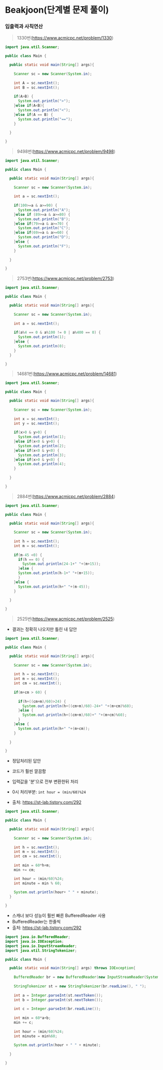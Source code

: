 # Beakjoon(단계별 문제 풀이)

### 입출력과 사칙연산

> 1330번(https://www.acmicpc.net/problem/1330)

```java
import java.util.Scanner;

public class Main {

  public static void main(String[] args){
    
    Scanner sc = new Scanner(System.in);
    
    int A = sc.nextInt();
    int B = sc.nextInt();
    
    if(A>B) {
      System.out.println(">");
    }else if(A<B){
      System.out.println("<");
    }else if(A == B) {
      System.out.println("==");
    }
    
  }

}
```

> 9498번(https://www.acmicpc.net/problem/9498)

```java
import java.util.Scanner;

public class Main {

  public static void main(String[] args){
    
    Scanner sc = new Scanner(System.in);
    
    int a = sc.nextInt();
    
    if(100>=a & a>=90) {
      System.out.println("A");
    }else if (89>=a & a>=80) {
      System.out.println("B");
    }else if(79>=a & a>=70) {
      System.out.println("C");
    }else if(69>=a & a>=60) {
      System.out.println("D");
    }else {
      System.out.println("F");
    }    
    
  }

}
```

>2753번(https://www.acmicpc.net/problem/2753)

```java
import java.util.Scanner;

public class Main {

  public static void main(String[] args){
    
    Scanner sc = new Scanner(System.in);
    
    int a = sc.nextInt();
    
    if(a%4 == 0 & a%100 != 0 | a%400 == 0) {
      System.out.println(1);
    }else {
      System.out.println(0);
    }
  }

}
```

> 14681번(https://www.acmicpc.net/problem/14681)

```java
import java.util.Scanner;

public class Main {

  public static void main(String[] args){
    
    Scanner sc = new Scanner(System.in);
    
    int x = sc.nextInt();
    int y = sc.nextInt();
    
    if(x>0 & y>0) {
      System.out.println(1);
    }else if(x<0 & y>0) {
      System.out.println(2);
    }else if(x<0 & y<0) {
      System.out.println(3);
    }else if(x>0 & y<0) {
      System.out.println(4);
    }
    
  }

}
```

> 2884번(https://www.acmicpc.net/problem/2884)

```java
import java.util.Scanner;

public class Main {

  public static void main(String[] args){
    
    Scanner sc = new Scanner(System.in);
    
    int h = sc.nextInt();
    int m = sc.nextInt();
    
    if(m-45 <0) {
      if(h == 0) {
        System.out.println(24-1+" "+(m+15));
      }else {
      System.out.println(h-1+" "+(m+15));
      }
    }else {
      System.out.println(h+" "+(m-45));
    }
    
  }

}
```

> 2525번(https://www.acmicpc.net/problem/2525)

- 결과는 정확히 나오지만 틀린 내 답안

```java
import java.util.Scanner;

public class Main {

  public static void main(String[] args){
    
    Scanner sc = new Scanner(System.in);
    
    int h = sc.nextInt();
    int m = sc.nextInt();
    int cm = sc.nextInt();
    
    if(m+cm > 60) {
      
      if(h+((cm+m)/60)>24) {
        System.out.println(h+((cm+m)/60)-24+" "+(m+cm)%60);
      }else {
        System.out.println(h+((cm+m)/60)+" "+(m+cm)%60);
      }
    }else {
      System.out.println(h+" "+(m+cm));
    }
    
  }

}
```

- 정답처리된 답안
- 코드가 훨씬 깔끔함
- 입력값을 '분'으로 전부 변환한뒤 처리
- 0시 처리부분: `int hour = (min/60)%24`

- 출처: https://st-lab.tistory.com/292

```java
import java.util.Scanner;

public class Main {

  public static void main(String[] args){
    
    Scanner sc = new Scanner(System.in);
    
    int h = sc.nextInt();
    int m = sc.nextInt();
    int cm = sc.nextInt();
    
    int min = 60*h+m;
    min += cm;

    int hour = (min/60)%24;
    int minute = min % 60;
    
    System.out.println(hour+ " " + minute);
  }

}
```

- 스캐너 보다 성능이 훨씬 빠른 BufferedReader 사용
- BufferedReader는 한줄씩
- 출처: https://st-lab.tistory.com/292

```java
import java.io.BufferedReader;
import java.io.IOException;
import java.io.InputStreamReader;
import java.util.StringTokenizer;

public class Main {

  public static void main(String[] args) throws IOException{
    
    BufferedReader br = new BufferedReader(new InputStreamReader(System.in));
    
    StringTokenizer st = new StringTokenizer(br.readLine(), " ");
    
    int a = Integer.parseInt(st.nextToken());
    int b = Integer.parseInt(st.nextToken());
    
    int c = Integer.parseInt(br.readLine());
    
    int min = 60*a+b;
    min += c;
    
    int hour = (min/60)%24;
    int minute = min%60;
    
    System.out.println(hour + " " + minute);
    
  }

}
```